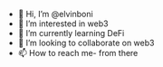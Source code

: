 - 👋 Hi, I’m @elvinboni
- 👀 I’m interested in web3
- 🌱 I’m currently learning DeFi
- 💞️ I’m looking to collaborate on web3
- 📫 How to reach me- from there

<!---
elvinboni/elvinboni is a ✨ special ✨ repository because its `README.md` (this file) appears on your GitHub profile.
You can click the Preview link to take a look at your changes.
--->
